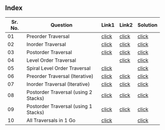 ## Index 

Sr. No. | Question|Link1 | Link2 | Solution
---|---|---|---|---
01 | Preorder Traversal | [click](https://practice.geeksforgeeks.org/problems/preorder-traversal/1?utm_source=youtube&utm_medium=collab_striver_ytdescription&utm_campaign=preorder-traversal) |[click](https://leetcode.com/problems/binary-tree-preorder-traversal/)| [click](./Solutions/PreOrderRecursive.java)
02 | Inorder Traversal | [click](https://practice.geeksforgeeks.org/problems/inorder-traversal/1?utm_source=youtube&utm_medium=collab_striver_ytdescription&utm_campaign=inorder-traversal) | [click](https://leetcode.com/problems/binary-tree-inorder-traversal/) | [click](./Solutions/inOrderRecursive.java)
03 | Postorder Traversal | [click](https://practice.geeksforgeeks.org/problems/postorder-traversal/1?utm_source=youtube&utm_medium=collab_striver_ytdescription&utm_campaign=postorder-traversal) |[click](https://leetcode.com/problems/binary-tree-postorder-traversal/)| [click](./Solutions/)
04 | Level Order Traversal || [click](https://leetcode.com/problems/binary-tree-level-order-traversal/) | [click](./Solutions/LevelOrderTraversal.java)
05 | Spiral Level Order Traversal | [click](https://practice.geeksforgeeks.org/problems/level-order-traversal-in-spiral-form/1?utm_source=youtube&utm_medium=collab_striver_ytdescription&utm_campaign=level-order-traversal-in-spiral-form) || [click](./Solutions/SpiralLevelOrderTraversal.java)
06 | Preorder Traversal (Iterative) | [click](https://practice.geeksforgeeks.org/problems/preorder-traversal/1?utm_source=youtube&utm_medium=collab_striver_ytdescription&utm_campaign=preorder-traversal) | [click](https://leetcode.com/problems/binary-tree-preorder-traversal/) | [click](./Solutions/PreorderTraversalIterative.java)
07 | Inorder Traversal (Iterative) | [click](https://practice.geeksforgeeks.org/problems/inorder-traversal/1?utm_source=youtube&utm_medium=collab_striver_ytdescription&utm_campaign=inorder-traversal) | [click](https://leetcode.com/problems/binary-tree-inorder-traversal/) | [click](./Solutions/InorderTraversal.java)
08 | Postorder Traversal (using 2 Stacks)| [click](https://practice.geeksforgeeks.org/problems/postorder-traversal/1?utm_source=youtube&utm_medium=collab_striver_ytdescription&utm_campaign=ostorder-traversal) | [click](https://leetcode.com/problems/binary-tree-postorder-traversal/) | [click](./Solutions/PostorderTraversalUsing2stacks.java)
09 | Postorder Traversal (using 1 Stacks)| [click](https://practice.geeksforgeeks.org/problems/postorder-traversal/1?utm_source=youtube&utm_medium=collab_striver_ytdescription&utm_campaign=ostorder-traversal) | [click](https://leetcode.com/problems/binary-tree-postorder-traversal/) | [click](./Solutions/postOrderTraversalUsing1Stack.java)
10 | All Traversals in 1 Go | [click](https://www.codingninjas.com/codestudio/problems/tree-traversal_981269?topList=striver-sde-sheet-problems&leftPanelTab=1) || [click](./Solutions/AllTraversalIn1Go.java)